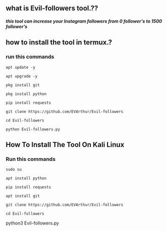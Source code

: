 ## what is Evil-followers tool.??

##### this tool can increase your Instagram followers from 0 follower's to 1500 follower's

## how to install the tool in termux.?

### run this commands
```
apt update -y
```
```
apt upgrade -y
```
```
pkg install git
```
```
pkg install python 
```
```
pip install requests
```
```
git clone https://github.com/EVArthur/Evil-followers
```
```
cd Evil-followers
```
```
python Evil-followers.py
```
## How To Install The Tool On Kali Linux

### Run this commands

```
sudo su
```
```
apt install python
```
```
pip install requests
```
```
apt install git
```
```
git clone https://github.com/EVArthur/Evil-followers
```
```
cd Evil-followers
```
python3 Evil-followers.py

